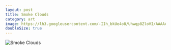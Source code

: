 ```yaml
---
layout: post
title: Smoke Clouds
category: art
image: https://lh3.googleusercontent.com/-IIh_bkUe4o8/Uhwqp8ZloVI/AAAAAAAAF8A/PWD88gg4OGE/w1898-h1424-no/IMG_20130822_132911.jpg
doubleSize: true
---
```


![Smoke Clouds](https://lh3.googleusercontent.com/-IIh_bkUe4o8/Uhwqp8ZloVI/AAAAAAAAF8A/PWD88gg4OGE/w1898-h1424-no/IMG_20130822_132911.jpg)